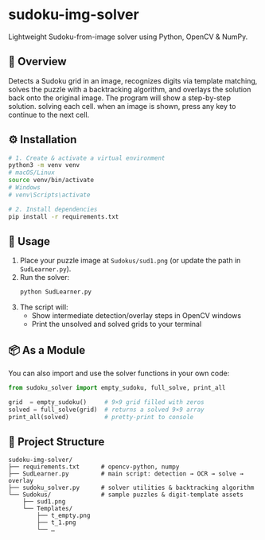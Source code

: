 # sudoku-img-solver

Lightweight Sudoku-from-image solver using Python, OpenCV & NumPy.

## 📝 Overview

Detects a Sudoku grid in an image, recognizes digits via template matching, solves the puzzle with a backtracking algorithm, and overlays the solution back onto the original image.
The program will show a step-by-step solution. solving each cell. when an image is shown, press any key to continue to the next cell.

## ⚙️ Installation

```bash
# 1. Create & activate a virtual environment
python3 -m venv venv
# macOS/Linux
source venv/bin/activate
# Windows
# venv\Scripts\activate

# 2. Install dependencies
pip install -r requirements.txt
```

## 🚀 Usage

1. Place your puzzle image at `Sudokus/sud1.png` (or update the path in `SudLearner.py`).  
2. Run the solver:
   ```bash
   python SudLearner.py
   ```
3. The script will:
   - Show intermediate detection/overlay steps in OpenCV windows  
   - Print the unsolved and solved grids to your terminal  

## 📦 As a Module

You can also import and use the solver functions in your own code:

```python
from sudoku_solver import empty_sudoku, full_solve, print_all

grid  = empty_sudoku()     # 9×9 grid filled with zeros
solved = full_solve(grid)  # returns a solved 9×9 array
print_all(solved)          # pretty-print to console
```

## 📂 Project Structure

```
sudoku-img-solver/
├── requirements.txt      # opencv-python, numpy
├── SudLearner.py         # main script: detection → OCR → solve → overlay
├── sudoku_solver.py      # solver utilities & backtracking algorithm
└── Sudokus/              # sample puzzles & digit-template assets
    ├── sud1.png
    └── Templates/
        ├── t_empty.png
        ├── t_1.png
        └── …  
```
